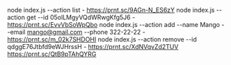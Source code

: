 node index.js --action list - https://prnt.sc/9AGn-N_ES6zY
node index.js --action get --id 05olLMgyVQdWRwgKfg5J6 - https://prnt.sc/EvvVbSoWpQbo
node index.js --action add --name Mango --email mango@gmail.com --phone 322-22-22 - https://prnt.sc/m_02k7SHDOHI
node index.js --action remove --id qdggE76Jtbfd9eWJHrssH - https://prnt.sc/XdNVqvZd2TUV
https://prnt.sc/QtB9pTAhQYRG